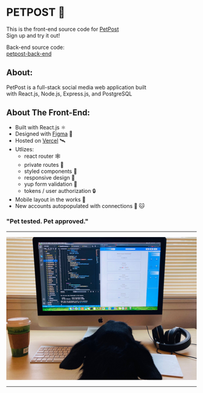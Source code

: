 # PETPOST 🐹
This is the front-end source code for [PetPost](https://pet-post.vercel.app/)  
Sign up and try it out!  

Back-end source code:  
[petpost-back-end](https://github.com/johnyevsukov/Back-End)
## About:
PetPost is a full-stack social media web application built  
with React.js, Node.js, Express.js, and PostgreSQL  

## About The Front-End:
- Built with React.js  ⚛️
- Designed with [Figma](https://www.figma.com/)  🎨
- Hosted on [Vercel](https://vercel.com/)  🛰️
- Utlizes:  
    - react router 🕸️
    - private routes 🤫
    - styled components 💅
    - responsive design 📐
    - yup form validation 📄
    - tokens / user authorization 🔒
- Mobile layout in the works 🚧
- New accounts autopopulated with connections 🐶 🐱

### "Pet tested. Pet approved."
---
![Milo Picture](./src/assets/milo.jpeg#milo)

---
